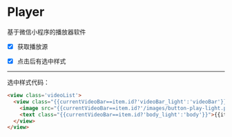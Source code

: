 # Player

基于微信小程序的播放器软件

- [x] 获取播放源
- [x] 点击后有选中样式



---------



选中样式代码：

```html
<view class='videoList'>
  <view class="{{currentVideoBar==item.id?'videoBar_light':'videoBar'}}" wx:for='{{list}}' data-url='{{item.videoUrl}}' data-id="{{item.id}}" bindtap='playVideo'>
    <image src="{{currentVideoBar==item.id?'/images/button-play-light.png':'/images/button-play.png'}}"></image>
    <text class="{{currentVideoBar==item.id?'body_light':'body'}}">{{item.title}}</text>
  </view>
</view>
```

